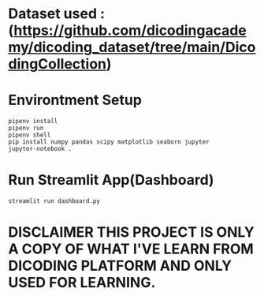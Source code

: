 # Dataset used : (https://github.com/dicodingacademy/dicoding_dataset/tree/main/DicodingCollection)

# Environtment Setup
```
pipenv install
pipenv run
pipenv shell
pip install numpy pandas scipy matplotlib seaborn jupyter
jupyter-notebook .
```

# Run Streamlit App(Dashboard)

```
streamlit run dashboard.py
```

# DISCLAIMER THIS PROJECT IS ONLY A COPY OF WHAT I'VE LEARN FROM DICODING PLATFORM AND ONLY USED FOR LEARNING.